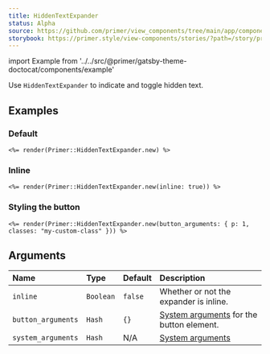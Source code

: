 ```yaml
---
title: HiddenTextExpander
status: Alpha
source: https://github.com/primer/view_components/tree/main/app/components/primer/hidden_text_expander.rb
storybook: https://primer.style/view-components/stories/?path=/story/primer-hidden-text-expander-component
---
```


import Example from '../../src/@primer/gatsby-theme-doctocat/components/example'

<!-- Warning: AUTO-GENERATED file, do not edit. Add code comments to your Ruby instead <3 -->

Use `HiddenTextExpander` to indicate and toggle hidden text.

## Examples

### Default

<Example src="<span data-view-component='true' class='hidden-text-expander'><button aria-expanded='false' type='button' data-view-component='true' class='ellipsis-expander'>&hellip;</button></span>" />

```erb
<%= render(Primer::HiddenTextExpander.new) %>
```

### Inline

<Example src="<span data-view-component='true' class='hidden-text-expander inline'><button aria-expanded='false' type='button' data-view-component='true' class='ellipsis-expander'>&hellip;</button></span>" />

```erb
<%= render(Primer::HiddenTextExpander.new(inline: true)) %>
```

### Styling the button

<Example src="<span data-view-component='true' class='hidden-text-expander'><button aria-expanded='false' type='button' data-view-component='true' class='ellipsis-expander my-custom-class p-1'>&hellip;</button></span>" />

```erb
<%= render(Primer::HiddenTextExpander.new(button_arguments: { p: 1, classes: "my-custom-class" })) %>
```

## Arguments

| Name | Type | Default | Description |
| :- | :- | :- | :- |
| `inline` | `Boolean` | `false` | Whether or not the expander is inline. |
| `button_arguments` | `Hash` | `{}` | [System arguments](/system-arguments) for the button element. |
| `system_arguments` | `Hash` | N/A | [System arguments](/system-arguments) |
